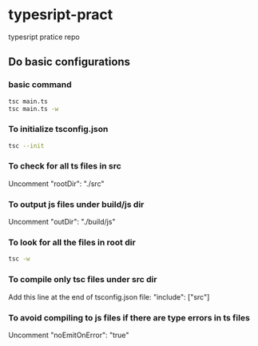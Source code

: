 # typesript-pract
typesript pratice repo

## Do basic configurations

### basic command
```bash
tsc main.ts
tsc main.ts -w
```

### To initialize tsconfig.json
```bash
tsc --init
```

### To check for all ts files in src
Uncomment "rootDir": "./src"

### To output js files under build/js dir
Uncomment "outDir": "./build/js"

### To look for all the files in root dir
```bash
tsc -w
```

### To compile only tsc files under src dir
Add this line at the end of tsconfig.json file: "include": ["src"]

### To avoid compiling to js files if there are type errors in ts files
Uncomment "noEmitOnError": "true"